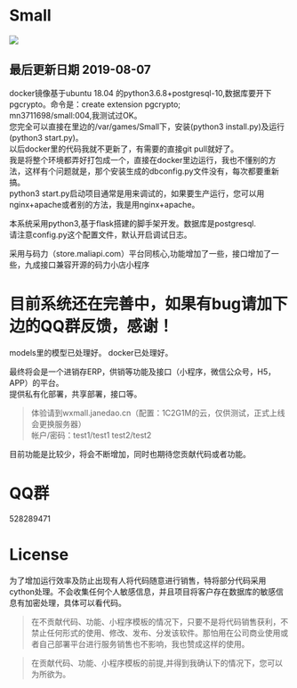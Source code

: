 # Small

![](https://github.com/mn3711698/Small/blob/master/923.png)


## 最后更新日期  2019-08-07
docker镜像基于ubuntu 18.04 的python3.6.8+postgresql-10,数据库要开下pgcrypto。命令是：create extension pgcrypto;
<br>mn3711698/small:004,我测试过OK。
<br>您完全可以直接在里边的/var/games/Small下，安装(python3 install.py)及运行(python3 start.py)。
<br>以后docker里的代码我就不更新了，有需要的直接git pull就好了。
<br>我是将整个环境都弄好打包成一个，直接在docker里边运行，我也不懂别的方法，这样有个问题就是，那个安装生成的dbconfig.py文件没有，每次都要重新搞。
<br>python3 start.py启动项目通常是用来调试的，如果要生产运行，您可以用nginx+apache或者别的方法，我是用nginx+apache。

本系统采用python3,基于flask搭建的脚手架开发。数据库是postgresql.
<br>请注意config.py这个配置文件，默认开启调试日志。

采用与码力（store.maliapi.com）平台同核心,功能增加了一些，接口增加了一些，九成接口兼容开源的码力小店小程序

# 目前系统还在完善中，如果有bug请加下边的QQ群反馈，感谢！

models里的模型已处理好。
docker已处理好。


最终将会是一个进销存ERP，供销等功能及接口（小程序，微信公众号，H5，APP）的平台。
<br>提供私有化部署，共享部署，接口等。

> 体验请到wxmall.janedao.cn（配置：1C2G1M的云，仅供测试，正式上线会更换服务器）  
> 帐户/密码：test1/test1     test2/test2

目前功能是比较少，将会不断增加，同时也期待您贡献代码或者功能。
# QQ群
528289471

# License
为了增加运行效率及防止出现有人将代码随意进行销售，特将部分代码采用cython处理。不会收集任何个人敏感信息，并且项目将客户存在数据库的敏感信息有加密处理，具体可以看代码。
> 在不贡献代码、功能、小程序模板的情况下，只要不是将代码销售获利，不禁止任何形式的使用、修改、发布、分发该软件。那怕用在公司商业使用或者自己部署平台进行服务销售也不影响，我也赞成这样的使用。

> 在贡献代码、功能、小程序模板的前提,并得到我确认下的情况下，您可以为所欲为。


